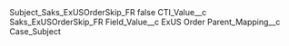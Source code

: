 <?xml version="1.0" encoding="UTF-8"?>
<CustomMetadata xmlns="http://soap.sforce.com/2006/04/metadata" xmlns:xsi="http://www.w3.org/2001/XMLSchema-instance" xmlns:xsd="http://www.w3.org/2001/XMLSchema">
    <label>Subject_Saks_ExUSOrderSkip_FR</label>
    <protected>false</protected>
    <values>
        <field>CTI_Value__c</field>
        <value xsi:type="xsd:string">Saks_ExUSOrderSkip_FR</value>
    </values>
    <values>
        <field>Field_Value__c</field>
        <value xsi:type="xsd:string">ExUS Order</value>
    </values>
    <values>
        <field>Parent_Mapping__c</field>
        <value xsi:type="xsd:string">Case_Subject</value>
    </values>
</CustomMetadata>
